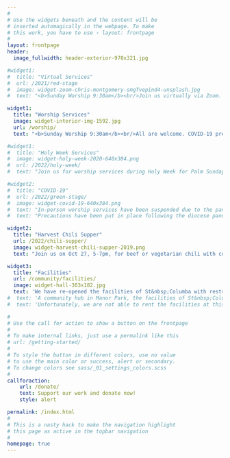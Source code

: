 ```yaml
---
#
# Use the widgets beneath and the content will be
# inserted automagically in the webpage. To make
# this work, you have to use › layout: frontpage
#
layout: frontpage
header:
  image_fullwidth: header-exterior-970x321.jpg

#widget1:
#  title: "Virtual Services"
#  url: /2021/red-stage
#  image: widget-zoom-chris-montgomery-smgTvepind4-unsplash.jpg
#  text: "<b>Sunday Worship 9:30am</b><br/>Join us virtually via Zoom. <a href='mailto:webmaster@stcolumbaottawa.ca'>Contact us</a> to receive the invitation."

widget1:
  title: "Worship Services"
  image: widget-interior-img-1592.jpg
  url: /worship/
  text: "<b>Sunday Worship 9:30am</b><br/>All are welcome. COVID-19 precautions are in place."

#widget1:
#  title: "Holy Week Services"
#  image: widget-holy-week-2020-640x384.png
#  url: /2022/holy-week/
#  text: "Join us for worship services during Holy Week for Palm Sunday, Maundy Thursday, Good Friday, and Easter Sunday."

#widget2:
#  title: "COVID-19"
#  url: /2022/green-stage/
#  image: widget-covid-19-640x384.png
#  text: "In-person worship services have been suspended due to the pandemic.  Please join us online over Zoom."
#  text: "Precautions have been put in place following the diocese pandemic plan to ensure a safe worship space."

widget2:
  title: "Harvest Chili Supper"
  url: /2022/chili-supper/
  image: widget-harvest-chili-supper-2019.png
  text: "Join us on Oct 27, 5-7pm, for beef or vegetarian chili with cornbread, dessert and beverage. Take-out or dine-in.  $10 for adults and $5 for children."

widget3:
  title: "Facilities"
  url: /community/facilities/
  image: widget-hall-303x182.jpg
  text: 'We have re-opened the facilities of St&nbsp;Columba with restrictions as per the COVID-19 pandemic plan.  If you have an event or meeting, contact us to see if one of the church halls may fit your needs.'
#  text: 'A community hub in Manor Park, the facilities of St&nbsp;Columba are used by various groups throughout the week, and on weekends by individuals for special occasions such as birthday or anniversary parties.  If you have an event or meeting, one of the church halls may be a perfect fit for your needs.'
#  text: 'Unfortunately, we are not able to rent the facilities at this time.  Please keep us in mind when COVID-19 restrictions are lifted.'

#
# Use the call for action to show a button on the frontpage
#
# To make internal links, just use a permalink like this
# url: /getting-started/
#
# To style the button in different colors, use no value
# to use the main color or success, alert or secondary.
# To change colors see sass/_01_settings_colors.scss
#
callforaction:
    url: /donate/
    text: Support our work and donate now!
    style: alert

permalink: /index.html
#
# This is a nasty hack to make the navigation highlight
# this page as active in the topbar navigation
#
homepage: true
---
```

